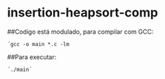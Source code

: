 # insertion-heapsort-comp

##Codigo está modulado, para compilar com GCC:

    ´gcc -o main *.c -lm

##Para executar:

    ´./main´

